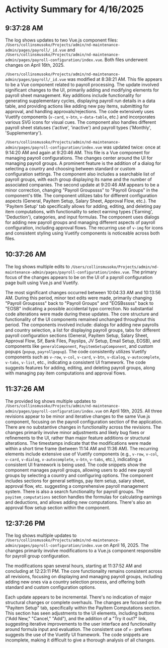 # Activity Summary for 4/16/2025

## 9:37:28 AM
The log shows updates to two Vue.js component files: `/Users/collinsmusoko/Projects/admin/nd-maintenance-admin/pages/payroll/_id.vue` and `/Users/collinsmusoko/Projects/admin/nd-maintenance-admin/pages/payroll-configuration/index.vue`.  Both files underwent changes on April 16th, 2025.


`/Users/collinsmusoko/Projects/admin/nd-maintenance-admin/pages/payroll/_id.vue` was modified at 8:38:21 AM. This file appears to be a Vue component related to payroll processing. The update involved significant changes to the UI, primarily adding and modifying elements for payroll sheet management.  Key additions include functionality for generating supplementary cycles, displaying payroll run details in a data table, and providing actions like adding new pay items, submitting for approval, and handling approvals/rejections.  The code extensively uses Vuetify components (`v-card`, `v-btn`, `v-data-table`, etc.) and incorporates various SVG icons for visual cues.  The component also handles different payroll sheet statuses ('active', 'inactive') and payroll types ('Monthly', 'Supplementary').


`/Users/collinsmusoko/Projects/admin/nd-maintenance-admin/pages/payroll-configuration/index.vue` was updated twice: once at 9:14:20 AM and again at 9:20:46 AM.  This file is a Vue component for managing payroll configurations.  The changes center around the UI for managing payroll groups.  A prominent feature is the addition of a dialog for selecting a country and choosing between standard or custom configuration settings.  The component also includes a searchable list of payroll groups, with each group displaying its name and the number of associated companies.  The second update at 9:20:46 AM appears to be a minor correction, changing "Payroll Groupssss" to "Payroll Groups" in the component's title. The component utilizes tabs for different configuration aspects (General, Payitem Setup, Salary Sheet, Approval Flow, etc.).  The 'Payitem Setup' tab specifically allows for adding, editing, and deleting pay item computations, with functionality to select earning types ('Earning', 'Deduction'), categories, and input formulas. The component uses dialogs for adding new payroll groups and managing different aspects of payroll configuration, including approval flows.  The recurring use of  `v-img` for icons and consistent styling using Vuetify components is noticeable across both files.


## 10:37:26 AM
The log shows multiple edits to `/Users/collinsmusoko/Projects/admin/nd-maintenance-admin/pages/payroll-configuration/index.vue`.  The primary focus of the changes appears to be on the UI of a payroll configuration page built using Vue.js and Vuetify.

The most significant changes occurred between 10:04:33 AM and 10:13:56 AM.  During this period, minor text edits were made, primarily changing "Payroll Groupssss" back to "Payroll Groups" and "EOSBsssss" back to "EOSB" indicating a possible accidental typo correction.  No substantial code alterations were made during these updates. The core structure and functionality of the UI components remained unchanged throughout this period.  The components involved include:  dialogs for adding new payrolls and country selection, a list for displaying payroll groups, tabs for different payroll configuration sections (General, Payitem Setup, Salary Sheet, Approval Flow, Sif, Bank Files, Payslips, JV Setup, Email Setup, EOSB), and components like `generalComponent`, `PayitemSetupComponent`, and custom popups (`popup`, `payrollpopup`). The code consistently utilizes Vuetify components such as `v-row`, `v-col`, `v-card`, `v-btn`, `v-dialog`, `v-autocomplete`, `v-tabs`, `v-list`, etc., indicating a consistent UI framework.  The code suggests features for adding, editing, and deleting payroll groups, along with managing pay item computations and approval flows.


## 11:37:26 AM
The provided log shows multiple updates to `/Users/collinsmusoko/Projects/admin/nd-maintenance-admin/pages/payroll-configuration/index.vue` on April 16th, 2025.  All three revisions appear to be minor and iterative changes to the same Vue.js component, focusing on the payroll configuration section of the application.  There are no substantive changes in functionality across the revisions. The changes primarily involve minor adjustments and likely bug fixes or refinements to the UI, rather than major feature additions or structural alterations.  The timestamps indicate that the modifications were made within a short time frame (between 11:14 AM and 11:36 AM). The recurring elements include extensive use of Vuetify components (e.g., `v-row`, `v-col`, `v-card`, `v-dialog`, `v-autocomplete`, `v-btn`, `v-tabs`, etc.), indicating a consistent UI framework is being used.  The code snippets show the component manages payroll groups, allowing users to add new payroll groups by selecting a country and configuring options.  The component includes sections for general settings, pay item setup, salary sheet, approval flow, etc. suggesting a comprehensive payroll management system.  There is also a search functionality for payroll groups.  The  `payitem_computations` section handles the formulas for calculating earnings and deductions, and allows adding new computations.  There's also an approval flow setup section within the component.


## 12:37:26 PM
The log shows multiple updates to `/Users/collinsmusoko/Projects/admin/nd-maintenance-admin/pages/payroll-configuration/index.vue` on April 16, 2025.  The changes primarily involve modifications to a Vue.js component responsible for payroll group configuration.

The modifications span several hours, starting at 11:37:52 AM and concluding at 12:23:11 PM.  The core functionality remains consistent across all revisions, focusing on displaying and managing payroll groups, including adding new ones via a country selection process, and offering both standard and custom configuration options.

Each update appears to be incremental.  There's no indication of major structural changes or complete overhauls. The changes are focused on the "Payitem Setup" tab, specifically within the PayItem Computations section.  This section has seen adjustments to the UI elements, including buttons ("Add New," "Cancel," "Add"), and the addition of a "Try it out?" link, suggesting iterative improvements to the user interface and functionality around formula input and evaluation.  The consistent use of  `v-` prefixes suggests the use of the Vuetify UI framework.  The code snippets are incomplete, making it difficult to give a thorough analysis of all changes.
